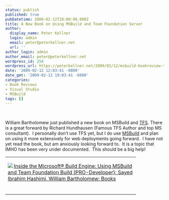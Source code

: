 ```yaml
---
status: publish
published: true
pubDatetime: 2009-02-12T20:00:00.000Z
title: A New Book on Using MSBuild and Team Foundation Server
author:
  display_name: Peter Kellner
  login: admin
  email: peter@peterkellner.net
  url: ''
author_login: admin
author_email: peter@peterkellner.net
wordpress_id: 254
wordpress_url: https://peterkellner.net/2009/02/12/msbuild-bookreview-tfs-visualstudio-microsoft/
date: '2009-02-12 12:03:41 -0800'
date_gmt: '2009-02-12 19:03:41 -0800'
categories:
- Book Reviews
- Visual Studio
- MSBuild
tags: []
---
```

<p>&#160;</p>
<p>William Bartholomew just published a new book on MSBuild and <a href="http://en.wikipedia.org/wiki/Team_Foundation_Server">TFS</a>. There is a great forward by Richard Hundhausen (Famous TFS Author and top MS consultant).&#160; I personally don’t use TFS yet, but I do use <a href="http://msdn.microsoft.com/en-us/library/0k6kkbsd.aspx">MSBuild</a> and plan on using it more extensively for web deployments going forward.&#160; I have not yet read the book, but am anxiously looking forward to.&#160; It is a topic that IMHO has been very under documented.&#160; This should be a big help!</p>
<div class="wlWriterEditableSmartContent" id="scid:7dc1bd33-94bd-46fd-a20b-0131235bcd47:8b16b1b3-85f5-44c2-80ce-e8e85835c6db" style="padding-right: 0px; display: inline; padding-left: 0px; float: none; padding-bottom: 0px; margin: 0px; padding-top: 0px">
<table cellspacing="0" cellpadding="2" width="400" border="0" unselectable="on">
<tbody>
<tr>
<td valign="top" width="400">
<p><a title="Inside the Microsoft&reg; Build Engine: Using MSBuild and Team Foundation Build (PRO-Developer): Sayed Ibrahim Hashimi, William Bartholomew: Books" href="http://www.amazon.com/exec/obidos/ASIN/0735626286/petkelsblo-20"><img src="http://images.amazon.com/images/P/0735626286.01.MZZZZZZZ.jpg" border="0" align="left" style="float:left">Inside the Microsoft&reg; Build Engine: Using MSBuild and Team Foundation Build (PRO-Developer): Sayed Ibrahim Hashimi, William Bartholomew: Books</a><br><br></p>
</td>
</tr>
</tbody>
</table>
</div>
